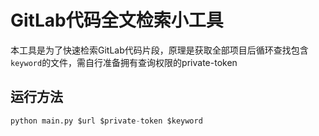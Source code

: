 # GitLab代码全文检索小工具
本工具是为了快速检索GitLab代码片段，原理是获取全部项目后循环查找包含`keyword`的文件，需自行准备拥有查询权限的private-token
## 运行方法
```python
python main.py $url $private-token $keyword
```